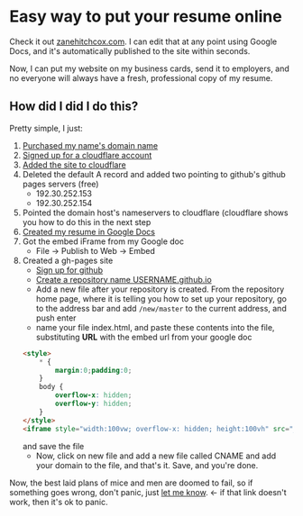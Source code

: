 # Easy way to put your resume online

Check it out [zanehitchcox.com](http://zanehitchcox.com). I can edit that at any point using Google Docs, and it's automatically published to the site within seconds. 

Now, I can put my website on my business cards, send it to employers, and no everyone will always have a fresh, professional copy of my resume.

## How did I did I do this?

Pretty simple, I just:

1. [Purchased my name's domain name](http://hostmonster.com)
2. [Signed up for a cloudflare account](https://cloudflare.com)
3. [Added the site to cloudflare](https://www.cloudflare.com/a/add-site)
4. Deleted the default A record and added two pointing to github's github pages servers (free)
	* 192.30.252.153
	* 192.30.252.154
5. Pointed the domain host's nameservers to cloudflare (cloudflare shows you how to do this in the next step
6. [Created my resume in Google Docs](https://drive.google.com)
7. Got the embed iFrame from my Google doc
	* File -> Publish to Web -> Embed
8. Created a gh-pages site
	* [Sign up for github](https://github.com)
	* [Create a repository name USERNAME.github.io](https://github.com/new)
	* Add a new file after your repository is created. From the repository home page, where it is telling you how to set up your repository, go to the address bar and add `/new/master` to the current address, and push enter
	* name your file index.html, and paste these contents into the file, substituting __URL__ with the embed url from your google doc
	```html
	<style>
		* {
			margin:0;padding:0;
		}
		body {
			overflow-x: hidden;
			overflow-y: hidden;
		}
	</style>
	<iframe style="width:100vw; overflow-x: hidden; height:100vh" src="__URL__"></iframe>
	```
	and save the file
	* Now, click on new file and add a new file called CNAME and add your domain to the file, and that's it. Save, and you're done.

Now, the best laid plans of mice and men are doomed to fail, so if something goes wrong, don't panic, just [let me know](http://github.com/zwhitchcox/zwhitchcox.github.io/issues). <- if that link doesn't work, then it's ok to panic.

